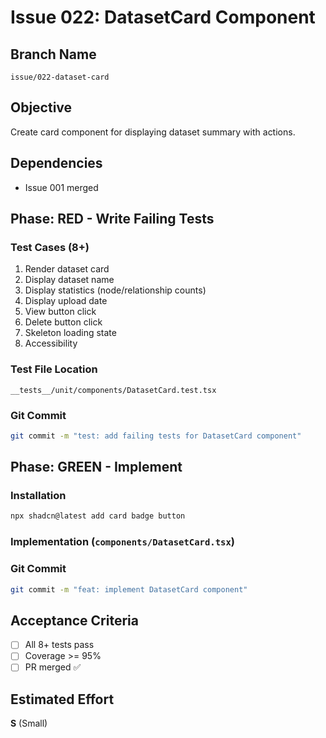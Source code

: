 # Issue 022: DatasetCard Component

## Branch Name
`issue/022-dataset-card`

## Objective
Create card component for displaying dataset summary with actions.

## Dependencies
- Issue 001 merged

## Phase: RED - Write Failing Tests

### Test Cases (8+)
1. Render dataset card
2. Display dataset name
3. Display statistics (node/relationship counts)
4. Display upload date
5. View button click
6. Delete button click
7. Skeleton loading state
8. Accessibility

### Test File Location
`__tests__/unit/components/DatasetCard.test.tsx`

### Git Commit
```bash
git commit -m "test: add failing tests for DatasetCard component"
```

## Phase: GREEN - Implement

### Installation
```bash
npx shadcn@latest add card badge button
```

### Implementation (`components/DatasetCard.tsx`)

### Git Commit
```bash
git commit -m "feat: implement DatasetCard component"
```

## Acceptance Criteria
- [ ] All 8+ tests pass
- [ ] Coverage >= 95%
- [ ] PR merged ✅

## Estimated Effort
**S** (Small)
